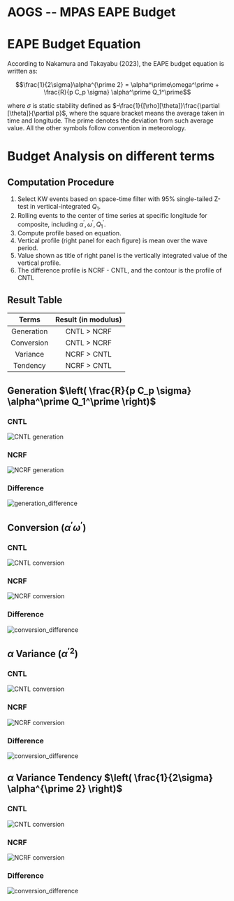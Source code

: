 # AOGS -- MPAS EAPE Budget 

# EAPE Budget Equation
According to Nakamura and Takayabu (2023), the EAPE budget equation is written as:

$$\frac{1}{2\sigma}\alpha^{\prime 2} = \alpha^\prime\omega^\prime + \frac{R}{p C_p \sigma} \alpha^\prime Q_1^\prime$$

where $\sigma$ is static stability defined as 
$-\frac{1}{[\rho][\theta]}\frac{\partial [\theta]}{\partial p}$, where the square bracket means the average taken in time and longitude. The prime denotes the deviation from such average value. All the other symbols follow convention in meteorology.

# Budget Analysis on different terms
## Computation Procedure
1. Select KW events based on space-time filter with 95\% single-tailed Z-test in vertical-integrated $Q_1$.
2. Rolling events to the center of time series at specific longitude for composite, including $\alpha^\prime, \omega^\prime, Q_1^\prime$.
3. Compute profile based on equation.
4. Vertical profile (right panel for each figure) is mean over the wave period.
5. Value shown as title of right panel is the vertically integrated value of the vertical profile.
6. The difference profile is NCRF - CNTL, and the contour is the profile of CNTL

## Result Table
|Terms|Result (in modulus)|
|:---:|:---:|
|Generation| CNTL > NCRF |
|Conversion| CNTL > NCRF |
|Variance| NCRF > CNTL |
|Tendency| NCRF > CNTL |

## Generation $\left( \frac{R}{p C_p \sigma} \alpha^\prime Q_1^\prime \right)$
### CNTL
![CNTL generation](https://github.com/JosephKan828/MPAS_ANA/blob/main/Figure/EAPE/Generation/CNTL.png)

### NCRF
![NCRF generation](https://github.com/JosephKan828/MPAS_ANA/blob/main/Figure/EAPE/Generation/NCRF.png)

### Difference
![generation_difference](https://github.com/JosephKan828/MPAS_ANA/blob/main/Figure/EAPE/Generation/diff.png)

## Conversion $\left( \alpha^\prime \omega^\prime \right)$
### CNTL
![CNTL conversion](https://github.com/JosephKan828/MPAS_ANA/blob/main/Figure/EAPE/Conversion/CNTL.png)

### NCRF
![NCRF conversion](https://github.com/JosephKan828/MPAS_ANA/blob/main/Figure/EAPE/Conversion/NCRF.png)

### Difference
![conversion_difference](https://github.com/JosephKan828/MPAS_ANA/blob/main/Figure/EAPE/Conversion/diff.png)

## $\alpha$ Variance $\left( \alpha^{\prime 2} \right)$
### CNTL
![CNTL conversion](https://github.com/JosephKan828/MPAS_ANA/blob/main/Figure/EAPE/Variance/CNTL.png)

### NCRF
![NCRF conversion](https://github.com/JosephKan828/MPAS_ANA/blob/main/Figure/EAPE/Variance/NCRF.png)

### Difference
![conversion_difference](https://github.com/JosephKan828/MPAS_ANA/blob/main/Figure/EAPE/Variance/diff.png)

## $\alpha$ Variance Tendency $\left( \frac{1}{2\sigma} \alpha^{\prime 2} \right)$
### CNTL
![CNTL conversion](https://github.com/JosephKan828/MPAS_ANA/blob/main/Figure/EAPE/Tendency/CNTL.png)

### NCRF
![NCRF conversion](https://github.com/JosephKan828/MPAS_ANA/blob/main/Figure/EAPE/Tendency/NCRF.png)

### Difference
![conversion_difference](https://github.com/JosephKan828/MPAS_ANA/blob/main/Figure/EAPE/Tendency/diff.png)
